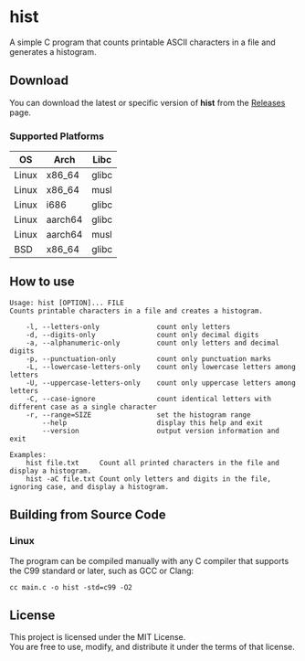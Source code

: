 # hist
A simple C program that counts printable ASCII characters in a file and generates a histogram.

## Download

You can download the latest or specific version of **hist** from the [Releases](https://github.com/ewylson/hist/releases) page.

### Supported Platforms

| OS    | Arch     | Libc   |
|-------|----------|--------|
| Linux | x86_64   | glibc  |
| Linux | x86_64   | musl   |
| Linux | i686     | glibc  |
| Linux | aarch64  | glibc  |
| Linux | aarch64  | musl   |
| BSD   | x86_64   | glibc  |

## How to use

```
Usage: hist [OPTION]... FILE
Counts printable characters in a file and creates a histogram.

    -l, --letters-only              count only letters
    -d, --digits-only               count only decimal digits
    -a, --alphanumeric-only         count only letters and decimal digits
    -p, --punctuation-only          count only punctuation marks
    -L, --lowercase-letters-only    count only lowercase letters among letters
    -U, --uppercase-letters-only    count only uppercase letters among letters
    -C, --case-ignore               count identical letters with different case as a single character
    -r, --range=SIZE                set the histogram range
        --help                      display this help and exit
        --version                   output version information and exit

Examples:
    hist file.txt     Count all printed characters in the file and display a histogram.
    hist -aC file.txt Count only letters and digits in the file, ignoring case, and display a histogram.
```

## Building from Source Code

### Linux

The program can be compiled manually with any C compiler that supports the C99 standard or later, such as GCC or Clang:
```console
cc main.c -o hist -std=c99 -O2
```

## License

This project is licensed under the MIT License.  
You are free to use, modify, and distribute it under the terms of that license.
